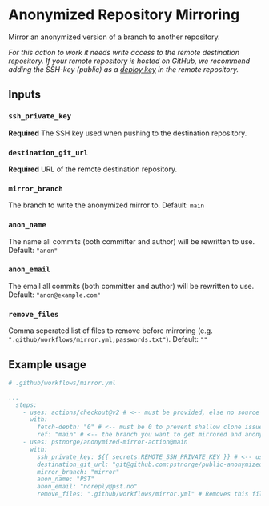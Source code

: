 # Anonymized Repository Mirroring
Mirror an anonymized version of a branch to another repository.

_For this action to work it needs write access to the remote destination repository. If your remote repository is hosted on GitHub, we recommend adding the SSH-key (public) as a [deploy key](https://docs.github.com/en/free-pro-team@latest/developers/overview/managing-deploy-keys#deploy-keys) in the remote repository._

## Inputs

### `ssh_private_key`

**Required** The SSH key used when pushing to the destination repository.

### `destination_git_url`

**Required** URL of the remote destination repository.

### `mirror_branch`

The branch to write the anonymized mirror to. Default: `main`

### `anon_name`

The name all commits (both committer and author) will be rewritten to use. Default: `"anon"`

### `anon_email`

The email all commits (both committer and author) will be rewritten to use. Default: `"anon@example.com"`

### `remove_files`

Comma seperated list of files to remove before mirroring (e.g. `".github/workflows/mirror.yml,passwords.txt"`). Default: `""`

## Example usage

```yaml
# .github/workflows/mirror.yml

...
  steps:
    - uses: actions/checkout@v2 # <-- must be provided, else no source repo is provided to anonymized-mirror-action
      with:
        fetch-depth: "0" # <-- must be 0 to prevent shallow clone issues
        ref: "main" # <-- the branch you want to get mirrored and anonymized
    - uses: pstnorge/anonymized-mirror-action@main
      with:
        ssh_private_key: ${{ secrets.REMOTE_SSH_PRIVATE_KEY }} # <-- use GitHub secrets for the SSH key
        destination_git_url: "git@github.com:pstnorge/public-anonymized-repo.git"
        mirror_branch: "mirror"
        anon_name: "PST"
        anon_email: "noreply@pst.no"
        remove_files: ".github/workflows/mirror.yml" # Removes this file from the anonymized mirror
```

